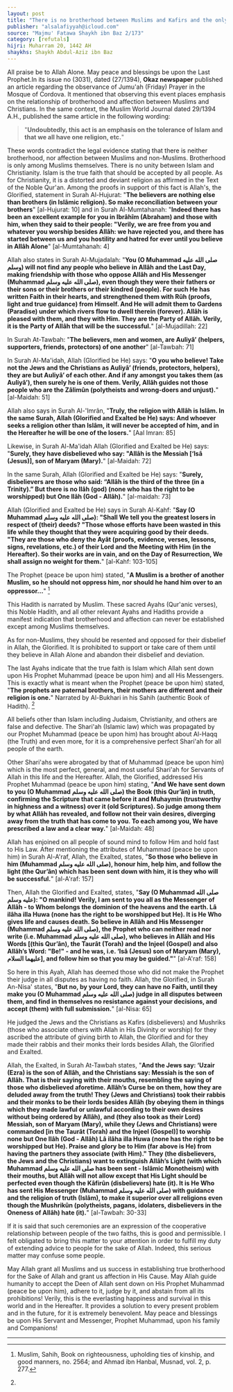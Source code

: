 ```yaml
---
layout: post
title: "There is no brotherhood between Muslims and Kafirs and the only true religion is Islam"
publisher: "alsalafiyyah@icloud.com"
source: "Majmu' Fatawa Shaykh ibn Baz 2/173"
category: [refutals]
hijri: Muharram 20, 1442 AH
shaykhs: Shaykh Abdul-Aziz ibn Baz
---
```


All praise be to Allah Alone. May peace and blessings be upon the Last Prophet.In its issue no (3031), dated (27/1394), **Okaz newspaper** published an article regarding the observance of Jumu'ah (Friday) Prayer in the Mosque of Cordova. It mentioned that observing this event places emphasis on the relationship of brotherhood and affection between Muslims and Christians. In the same context, the Muslim World Journal dated 29/1394 A.H., published the same article in the following wording: 

> "**Undoubtedly, this act is an emphasis on the tolerance of Islam and that we all have one religion, etc.**"

These words contradict the legal evidence stating that there is neither brotherhood, nor affection between Muslims and non-Muslims. Brotherhood is only among Muslims themselves. There is no unity between Islam and Christianity. Islam is the true faith that should be accepted by all people. As for Christianity, it is a distorted and deviant religion as affirmed in the Text of the Noble Qur'an. Among the proofs in support of this fact is Allah's, the Glorified, statement in Surah Al-Hujurat: "**The believers are nothing else than brothers (in Islâmic religion). So make reconciliation between your brothers**" [al-Hujurat: 10] and in Surah Al-Mumtahanah: "**Indeed there has been an excellent example for you in Ibrâhîm (Abraham) and those with him, when they said to their people: "Verily, we are free from you and whatever you worship besides Allâh: we have rejected you, and there has started between us and you hostility and hatred for ever until you believe in Allâh Alone**" [al-Mumtahanah: 4]

Allah also states in Surah Al-Mujadalah: "**You (O Muhammad صلى الله عليه وسلم) will not find any people who believe in Allâh and the Last Day, making friendship with those who oppose Allâh and His Messenger (Muhammad صلى الله عليه وسلم), even though they were their fathers or their sons or their brothers or their kindred (people). For such He has written Faith in their hearts, and strengthened them with Rûh (proofs, light and true guidance) from Himself. And He will admit them to Gardens (Paradise) under which rivers flow to dwell therein (forever). Allâh is pleased with them, and they with Him. They are the Party of Allâh. Verily, it is the Party of Allâh that will be the successful.**" [al-Mujadillah: 22]

In Surah At-Tawbah: "**The believers, men and women, are Auliyâ’ (helpers, supporters, friends, protectors) of one another**" [al-Tawbah: 71]

In Surah Al-Ma'idah, Allah (Glorified be He) says: "**O you who believe! Take not the Jews and the Christians as Auliyâ’ (friends, protectors, helpers), they are but Auliyâ’ of each other. And if any amongst you takes them (as Auliyâ’), then surely he is one of them. Verily, Allâh guides not those people who are the Zâlimûn (polytheists and wrong-doers and unjust).**" [al-Maidah: 51]

Allah also says in Surah Al-'Imrân, "**Truly, the religion with Allâh is Islâm. In the same Surah, Allah (Glorified and Exalted be He) says: And whoever seeks a religion other than Islâm, it will never be accepted of him, and in the Hereafter he will be one of the losers.**" [Aal Imran: 85] 

Likewise, in Surah Al-Ma'idah Allah (Glorified and Exalted be He) says: "**Surely, they have disbelieved who say: "Allâh is the Messiah [‘Isâ (Jesus)], son of Maryam (Mary).**" [al-Maidah: 72]

In the same Surah, Allah (Glorified and Exalted be He) says: "**Surely, disbelievers are those who said: “Allâh is the third of the three (in a Trinity).” But there is no Ilâh (god) (none who has the right to be worshipped) but One Ilâh (God - Allâh).**" [al-maidah: 73]

Allah (Glorified and Exalted be He) says in Surah Al-Kahf: "**Say (O Muhammad صلى الله عليه وسلم): "Shall We tell you the greatest losers in respect of (their) deeds? "Those whose efforts have been wasted in this life while they thought that they were acquiring good by their deeds. "They are those who deny the Ayât (proofs, evidence, verses, lessons, signs, revelations, etc.) of their Lord and the Meeting with Him (in the Hereafter). So their works are in vain, and on the Day of Resurrection, We shall assign no weight for them.**" [al-Kahf: 103-105]

The Prophet (peace be upon him) stated, "**A Muslim is a brother of another Muslim, so he should not oppress him, nor should he hand him over to an oppressor...**" [^1]

This Hadith is narrated by Muslim. These sacred Ayahs (Qur'anic verses), this Noble Hadith, and all other relevant Ayahs and Hadiths provide a manifest indication that brotherhood and affection can never be established except among Muslims themselves.

As for non-Muslims, they should be resented and opposed for their disbelief in Allah, the Glorified. It is prohibited to support or take care of them until they believe in Allah Alone and abandon their disbelief and deviation.

The last Ayahs indicate that the true faith is Islam which Allah sent down upon His Prophet Muhammad (peace be upon him) and all His Messengers. This is exactly what is meant when the Prophet (peace be upon him) stated, "**The prophets are paternal brothers, their mothers are different and their religion is one.**" Narrated by Al-Bukhari in his Sahih (authentic Book of Hadith). [^2]

All beliefs other than Islam including Judaism, Christianity, and others are false and defective. The Shari'ah (Islamic law) which was propagated by our Prophet Muhammad (peace be upon him) has brought about Al-Haqq (the Truth) and even more, for it is a comprehensive perfect Shari'ah for all people of the earth. 

Other Shari'ahs were abrogated by that of Muhammad (peace be upon him) which is the most perfect, general, and most useful Shari'ah for Servants of Allah in this life and the Hereafter. Allah, the Glorified, addressed His Prophet Muhammad (peace be upon him) stating, "**And We have sent down to you (O Muhammad صلى الله عليه وسلم) the Book (this Qur’ân) in truth, confirming the Scripture that came before it and Muhaymin (trustworthy in highness and a witness) over it (old Scriptures). So judge among them by what Allâh has revealed, and follow not their vain desires, diverging away from the truth that has come to you. To each among you, We have prescribed a law and a clear way.**" [al-Maidah: 48] 

Allah has enjoined on all people of sound mind to follow Him and hold fast to His Law. After mentioning the attributes of Muhammad (peace be upon him) in Surah Al-A'raf, Allah, the Exalted, states, "**So those who believe in him (Muhammad صلى الله عليه وسلم), honour him, help him, and follow the light (the Qur’ân) which has been sent down with him, it is they who will be successful.**" [al-A'raf: 157]

Then, Allah the Glorified and Exalted, states, "**Say (O Muhammad صلى الله عليه وسلم): "O mankind! Verily, I am sent to you all as the Messenger of Allâh - to Whom belongs the dominion of the heavens and the earth. Lâ ilâha illa Huwa (none has the right to be worshipped but He). It is He Who gives life and causes death. So believe in Allâh and His Messenger (Muhammad صلى الله عليه وسلم), the Prophet who can neither read nor write (i.e. Muhammad صلى الله عليه وسلم), who believes in Allâh and His Words [(this Qur’ân), the Taurât (Torah) and the Injeel (Gospel) and also Allâh’s Word: "Be!" - and he was, i.e. ‘Isâ (Jesus) son of Maryam (Mary), عليهما السلام], and follow him so that you may be guided."**" [al-A'raf: 158]

So here in this Ayah, Allah has deemed those who did not make the Prophet their judge in all disputes as having no faith. Allah, the Glorified, in Surah An-Nisa' states, "**But no, by your Lord, they can have no Faith, until they make you (O Muhammad صلى الله عليه وسلم) judge in all disputes between them, and find in themselves no resistance against your decisions, and accept (them) with full submission.**" [al-Nisa: 65]

He judged the Jews and the Christians as Kafirs (disbelievers) and Mushriks (those who associate others with Allah in His Divinity or worship) for they ascribed the attribute of giving birth to Allah, the Glorified and for they made their rabbis and their monks their lords besides Allah, the Glorified and Exalted. 

Allah, the Exalted, in Surah At-Tawbah states, "**And the Jews say: ‘Uzair (Ezra) is the son of Allâh, and the Christians say: Messiah is the son of Allâh. That is their saying with their mouths, resembling the saying of those who disbelieved aforetime. Allâh’s Curse be on them, how they are deluded away from the truth! They (Jews and Christians) took their rabbis and their monks to be their lords besides Allâh (by obeying them in things which they made lawful or unlawful according to their own desires without being ordered by Allâh), and (they also took as their Lord) Messiah, son of Maryam (Mary), while they (Jews and Christians) were commanded [in the Taurât (Torah) and the Injeel (Gospel)] to worship none but One Ilâh (God - Allâh) Lâ ilâha illa Huwa (none has the right to be worshipped but He). Praise and glory be to Him (far above is He) from having the partners they associate (with Him)." They (the disbelievers, the Jews and the Christians) want to extinguish Allâh’s Light (with which Muhammad صلى الله عليه وسلم has been sent - Islâmic Monotheism) with their mouths, but Allâh will not allow except that His Light should be perfected even though the Kâfirûn (disbelievers) hate (it). It is He Who has sent His Messenger (Muhammad صلى الله عليه وسلم) with guidance and the religion of truth (Islâm), to make it superior over all religions even though the Mushrikûn (polytheists, pagans, idolaters, disbelievers in the Oneness of Allâh) hate (it).**" [al-Tawbah: 30-33]

If it is said that such ceremonies are an expression of the cooperative relationship between people of the two faiths, this is good and permissible. I felt obligated to bring this matter to your attention in order to fulfill my duty of extending advice to people for the sake of Allah. Indeed, this serious matter may confuse some people.

May Allah grant all Muslims and us success in establishing true brotherhood for the Sake of Allah and grant us affection in His Cause. May Allah guide humanity to accept the Deen of Allah sent down on His Prophet Muhammad (peace be upon him), adhere to it, judge by it, and abstain from all its prohibitions! Verily, this is the everlasting happiness and survival in this world and in the Hereafter. It provides a solution to every present problem and in the future, for it is extremely benevolent. May peace and blessings be upon His Servant and Messenger, Prophet Muhammad, upon his family and Companions!

---

[^1]: Muslim, Sahih, Book on righteousness, upholding ties of kinship, and good manners, no. 2564; and Ahmad ibn Hanbal, Musnad, vol. 2, p. 277.
[^2]: 
